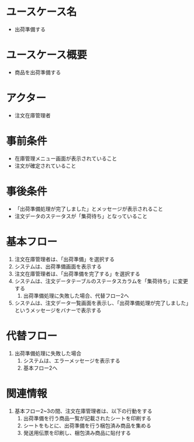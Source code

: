 # ユースケース名
- 出荷準備する

# ユースケース概要
- 商品を出荷準備する

# アクター
- 注文在庫管理者

# 事前条件
- 在庫管理メニュー画面が表示されていること
- 注文が確定されていること

# 事後条件
- 「出荷準備処理が完了しました」とメッセージが表示されること
- 注文データのステータスが「集荷待ち」となっていること

# 基本フロー
1. 注文在庫管理者は、「出荷準備」を選択する
2. システムは、出荷準備画面を表示する
3. 注文在庫管理者は、「出荷準備を完了する」を選択する
4. システムは、注文データテーブルのステータスカラムを「集荷待ち」に変更する
    1. 出荷準備処理に失敗した場合、代替フロー2へ
5. システムは、注文データ一覧画面を表示し、「出荷準備処理が完了しました」というメッセージをバナーで表示する

# 代替フロー
1. 出荷準備処理に失敗した場合
    1. システムは、エラーメッセージを表示する
    2. 基本フロー2へ

# 関連情報
1. 基本フロー2~3の間、注文在庫管理者は、以下の行動をする
    1. 出荷準備を行う商品一覧が記載されたシートを印刷する
    2. シートをもとに、出荷準備を行う梱包済み商品を集める
    3. 発送用伝票を印刷し、梱包済み商品に貼付する